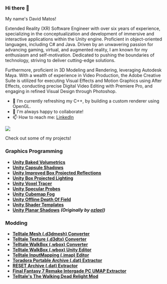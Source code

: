 ### Hi there 👋

My name's David Matos!

Extended Reality (XR) Software Engineer with over six years of experience, specializing in the conceptualization and development of immersive and interactive applications within the Unity engine. Proficient in object-oriented languages, including C# and Java. Driven by an unwavering passion for advancing gaming, virtual, and augmented reality, I am known for my enthusiasm and self-motivation. Dedicated to pushing the boundaries of technology, striving to deliver cutting-edge solutions. 

Furthermore, proficient in 3D Modeling and Rendering, leveraging Autodesk Maya. With a wealth of experience in Video Production, the Adobe Creative Suite is utilized for executing Visual Effects and Motion Graphics using After Effects, conducting precise Digital Video Editing with Premiere Pro, and engaging in refined Visual Design through Photoshop.

- 🔭 I’m currently refreshing my C++, by building a custom renderer using OpenGL.
- 👋 I'm always happy to collaborate!
- 📫 How to reach me: [LinkedIn](https://www.linkedin.com/in/david-matos-a11a04187/)

<!-- ![](https://github-readme-stats.vercel.app/api/top-langs/?username=frostbone25&layout=compact&card_width=100) -->

<!-- ![](https://github-readme-stats.vercel.app/api?username=frostbone25&hide=contribs&include_all_commits=true&count_private=true)  -->

[![](https://github-profile-trophy.vercel.app/?username=frostbone25&rank=-C,-B&margin-w=4)](https://github.com/frostbone25)

Check out some of my projects!

### Graphics Programming
- **[Unity Baked Volumetrics](https://github.com/frostbone25/Unity-Baked-Volumetrics)**
- **[Unity Capsule Shadows](https://github.com/frostbone25/Unity-Capsule-Shadows)**
- **[Unity Improved Box Projected Reflections](https://github.com/frostbone25/Unity-Improved-Box-Projected-Reflections/tree/main)**
- **[Unity Box Projected Lighting](https://github.com/frostbone25/Unity-Box-Projected-Lighting)**
- **[Unity Voxel Tracer](https://github.com/frostbone25/Unity-Voxel-Tracer)**
- **[Unity Specular Probes](https://github.com/frostbone25/Unity-Specular-Probes)**
- **[Unity Cubemap Fog](https://github.com/frostbone25/Unity-Cubemap-Fog)**
- **[Unity Offline Depth Of Field](https://github.com/frostbone25/Unity-Offline-Depth-Of-Field)**
- **[Unity Shader Templates](https://github.com/frostbone25/Unity-Shader-Templates)**
- **[Unity Planar Shadows](https://github.com/frostbone25/Unity-Planar-Shadows)** ***(Originally by [ozlael](https://github.com/ozlael))***

### Modding
- **[Telltale Mesh (.d3dmesh) Converter](https://github.com/Telltale-Modding-Group/D3DMESH-Converter)**
- **[Telltale Texture (.d3dtx) Converter](https://github.com/Telltale-Modding-Group/DDS-D3DTX-Converter)**
- **[Telltale WalkBox (.wbox) Converter](https://github.com/Telltale-Modding-Group/WalkBoxes-Converter)**
- **[Telltale WalkBox (.wbox) Unity Editor](https://github.com/Telltale-Modding-Group/Unity_WBOX_Editor)**
- **[Telltale InputMapping (.imap) Editor](https://github.com/Telltale-Modding-Group/IMAP-Editor)**
- **[Toradora Portable Archive (.dat) Extractor](https://github.com/frostbone25/Toradora-Portable-Dat-Extractor)**
- **[RESET Archive (.dat) Extractor](https://github.com/frostbone25/RESET-dat-extractor)**
- **[Final Fantasy 7 Remake Intergade PC UMAP Extractor](https://github.com/frostbone25/FF7R-UMAP)**
- **[Telltale's The Walking Dead Relight Mod](https://github.com/Telltale-Modding-Group/TTDS-Relighting)**

<!--### Restoration
- **[Unity 2.6 FPS Tutorial Restored](https://github.com/frostbone25/Unity-FPS-Tutorial-Restored)**
-->

<!--
- | Project  | Screenshots |
| ------------- | ------------- |
| **[Unity Baked Volumetrics](https://github.com/frostbone25/Unity-Baked-Volumetrics)**  | ![sponza3](https://github.com/frostbone25/Unity-Baked-Volumetrics/blob/main/GithubContent/sponza3.png) |
| **[Unity Capsule Shadows](https://github.com/frostbone25/Unity-Capsule-Shadows)**  | ![char1](https://github.com/frostbone25/Unity-Capsule-Shadows/blob/main/GithubContent/char1.png) |
| **[Unity Specular Probes](https://github.com/frostbone25/Unity-Specular-Probes)**  | ![result1-on](https://github.com/frostbone25/Unity-Specular-Probes/blob/main/GithubContent/result1-on.png) |
| **[Unity Cubemap Fog](https://github.com/frostbone25/Unity-Cubemap-Fog)**  | ![result2](https://github.com/frostbone25/Unity-Cubemap-Fog/blob/main/GithubContent/result2.png) |
| **[Unity Improved Box Projected Reflections](https://github.com/frostbone25/Unity-Improved-Box-Projected-Reflections/tree/main)**  | ![8](https://github.com/frostbone25/Unity-Improved-Box-Projected-Reflections/blob/main/GithubContent/8.png) |
| **[Unity Box Projected Lighting](https://github.com/frostbone25/Unity-Box-Projected-Lighting)** | ![1-sample](https://github.com/frostbone25/Unity-Box-Projected-Lighting/blob/main/GithubContent/1-sample.png) |
| **[Unity Planar Shadows](https://github.com/frostbone25/Unity-Planar-Shadows)** ***(Originally by [ozlael](https://github.com/ozlael))*** | ![preview](https://github.com/frostbone25/Unity-Planar-Shadows/blob/master/GithubContent/preview.png) |



### Graphics Programming
| Graphics Programming | Reverse Engineering |
| ------------- | ------------- |
| **[Unity Baked Volumetrics](https://github.com/frostbone25/Unity-Baked-Volumetrics)**  | **[Telltale .dds to .d3dtx Converter](https://github.com/Telltale-Modding-Group/DDS-D3DTX-Converter)** |
| **[Unity Capsule Shadows](https://github.com/frostbone25/Unity-Capsule-Shadows)** | **[Telltale .wbox Unity Editor](https://github.com/Telltale-Modding-Group/Unity_WBOX_Editor)** |
| **[Unity Specular Probes](https://github.com/frostbone25/Unity-Specular-Probes)** | **[Telltale .wbox Converter](https://github.com/Telltale-Modding-Group/WalkBoxes-Converter)** |
| **[Unity Cubemap Fog](https://github.com/frostbone25/Unity-Cubemap-Fog)** | **[Telltale .imap Editor](https://github.com/Telltale-Modding-Group/IMAP-Editor)** |
| **[Unity Planar Shadows](https://github.com/frostbone25/Unity-Planar-Shadows)** ***(Originally by [ozlael](https://github.com/ozlael))*** | **[Toradora Portable .dat Extractor](https://github.com/frostbone25/Toradora-Portable-Dat-Extractor)** |
| **[Unity Improved Box Projected Reflections](https://github.com/frostbone25/Unity-Improved-Box-Projected-Reflections/tree/main)** | **[RESET .dat Extractor](https://github.com/frostbone25/RESET-dat-extractor)** |
| **[Unity Box Projected Lighting](https://github.com/frostbone25/Unity-Box-Projected-Lighting)** | |
-->


